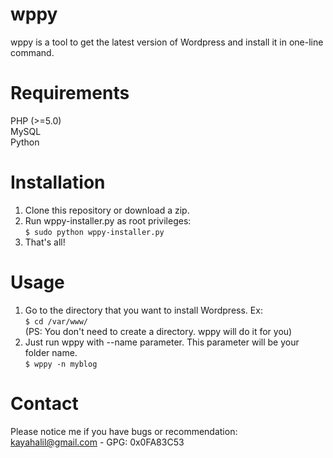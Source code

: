 wppy
====

wppy is a tool to get the latest version of Wordpress and install it in one-line command.



Requirements
====

PHP (>=5.0)<br>
MySQL<br>
Python



Installation
====

1. Clone this repository or download a zip.
2. Run wppy-installer.py as root privileges:<br>
    ```$ sudo python wppy-installer.py```
3. That's all!



Usage
====

1. Go to the directory that you want to install Wordpress. Ex:<br>
    ```$ cd /var/www/```<br>
   (PS: You don't need to create a directory. wppy will do it for you)
2. Just run wppy with --name parameter. This parameter will be your folder name.<br>
    ```$ wppy -n myblog```



Contact
====

Please notice me if you have bugs or recommendation:<br>
kayahalil@gmail.com - GPG: 0x0FA83C53
